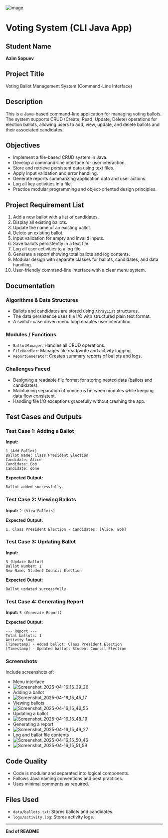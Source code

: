 ![image](https://github.com/user-attachments/assets/72833b8f-d2cc-4d71-96d2-090449fdca8d)
# Voting System (CLI Java App)

## Student Name
**Azim Sopuev**

## Project Title
Voting Ballot Management System (Command-Line Interface)

## Description
This is a Java-based command-line application for managing voting ballots. The system supports CRUD (Create, Read, Update, Delete) operations for election ballots, allowing users to add, view, update, and delete ballots and their associated candidates.

## Objectives
- Implement a file-based CRUD system in Java.
- Develop a command-line interface for user interaction.
- Store and retrieve persistent data using text files.
- Apply input validation and error handling.
- Generate reports summarizing application data and user actions.
- Log all key activities in a file.
- Practice modular programming and object-oriented design principles.

## Project Requirement List
1. Add a new ballot with a list of candidates.
2. Display all existing ballots.
3. Update the name of an existing ballot.
4. Delete an existing ballot.
5. Input validation for empty and invalid inputs.
6. Save ballots persistently in a text file.
7. Log all user activities to a log file.
8. Generate a report showing total ballots and log contents.
9. Modular design with separate classes for ballots, candidates, and data handling.
10. User-friendly command-line interface with a clear menu system.

## Documentation

### Algorithms & Data Structures
- Ballots and candidates are stored using `ArrayList` structures.
- The data persistence uses file I/O with structured plain text format.
- A switch-case driven menu loop enables user interaction.

### Modules / Functions
- `BallotManager`: Handles all CRUD operations.
- `FileHandler`: Manages file read/write and activity logging.
- `ReportGenerator`: Creates summary reports of ballots and logs.

### Challenges Faced
- Designing a readable file format for storing nested data (ballots and candidates).
- Maintaining separation of concerns between modules while keeping data flow consistent.
- Handling file I/O exceptions gracefully without crashing the app.

## Test Cases and Outputs

### Test Case 1: Adding a Ballot
**Input:**
```
1 (Add Ballot)
Ballot Name: Class President Election
Candidate: Alice
Candidate: Bob
Candidate: done
```

**Expected Output:**
```
Ballot added successfully.
```

### Test Case 2: Viewing Ballots
**Input:** `2 (View Ballots)`

**Expected Output:**
```
1. Class President Election - Candidates: [Alice, Bob]
```

### Test Case 3: Updating Ballot
**Input:**
```
3 (Update Ballot)
Ballot Number: 1
New Name: Student Council Election
```

**Expected Output:**
```
Ballot updated successfully.
```

### Test Case 4: Generating Report
**Input:** `5 (Generate Report)`

**Expected Output:**
```
--- Report ---
Total ballots: 1
Activity log:
[Timestamp] - Added ballot: Class President Election
[Timestamp] - Updated ballot: Student Council Election
```

### Screenshots
Include screenshots of:
- Menu interface
- ![Screenshot_2025-04-16_15_39_26](https://github.com/user-attachments/assets/e5f79d63-63eb-4de1-978d-f573fe5b9e37)
- Adding a ballot
- ![Screenshot_2025-04-16_15_45_17](https://github.com/user-attachments/assets/97904456-e6eb-445c-baf2-b21dfaf584e2)
- Viewing ballots
- ![Screenshot_2025-04-16_15_46_55](https://github.com/user-attachments/assets/ce3a9a50-b361-4c6c-8d17-68266ef3eef2)
- Updating a ballot
- ![Screenshot_2025-04-16_15_48_19](https://github.com/user-attachments/assets/c5dbf6b5-aa8c-48dc-a8b8-44f5daaace17)
- Generating a report
- ![Screenshot_2025-04-16_15_49_27](https://github.com/user-attachments/assets/ea79794f-bf25-4d96-b859-6ab152f0431c)
- Log and ballot file contents
- ![Screenshot_2025-04-16_15_50_46](https://github.com/user-attachments/assets/4c191091-7ffd-4d05-bca2-a14b3231d400)
- ![Screenshot_2025-04-16_15_51_59](https://github.com/user-attachments/assets/e3169259-527d-43a7-b8da-81ab572e1ffa)



## Code Quality
- Code is modular and separated into logical components.
- Follows Java naming conventions and best practices.
- Uses minimal comments as required.

## Files Used
- `data/ballots.txt`: Stores ballots and candidates.
- `logs/activity.log`: Stores activity logs.

---

**End of README**
